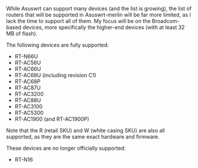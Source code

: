 While Asuswrt can support many devices (and the list is growing), the list of routers that will be supported in Asuswrt-merlin will be far more limited, as I lack the time to support all of them.  My focus will be on the Broadcom-based devices, more specifically the higher-end devices (with at least 32 MB of flash).

The following devices are fully supported:

* RT-N66U
* RT-AC56U
* RT-AC66U
* RT-AC68U (including revision C1)
* RT-AC68P
* RT-AC87U
* RT-AC3200
* RT-AC88U
* RT-AC3100
* RT-AC5300
* RT-AC1900 (and RT-AC1900P)

Note that the R (retail SKU) and W (white casing SKU) are also all supported, as they are the same exact hardware and firmware.

These devices are no longer officially supported:

* RT-N16
